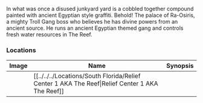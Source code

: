 In what was once a disused junkyard yard is a cobbled together compound painted with ancient Egyptian style graffiti. Behold! The palace of Ra-Osiris, a mighty Troll Gang boss who believes he has divine powers from an ancient source. He runs an ancient Egyptian themed gang and controls fresh water resources in The Reef.

### Locations

| Image | Name   | Synopsis |
| ----- | ------ | -------- |
|       | [[../../../Locations/South Florida/Relief Center 1 AKA The Reef\|Relief Center 1 AKA The Reef]] |         |
